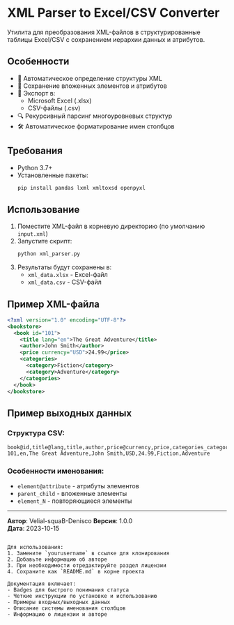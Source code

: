 # XML Parser to Excel/CSV Converter

Утилита для преобразования XML-файлов в структурированные таблицы Excel/CSV с сохранением иерархии данных и атрибутов.

## Особенности

- 🚀 Автоматическое определение структуры XML
- 📌 Сохранение вложенных элементов и атрибутов
- 💾 Экспорт в:
  - Microsoft Excel (.xlsx)
  - CSV-файлы (.csv)
- 🔍 Рекурсивный парсинг многоуровневых структур
- 🛠 Автоматическое форматирование имен столбцов

## Требования

- Python 3.7+
- Установленные пакеты:
  ```bash
  pip install pandas lxml xmltoxsd openpyxl

## Использование

1. Поместите XML-файл в корневую директорию (по умолчанию `input.xml`)
2. Запустите скрипт:
   ```bash
   python xml_parser.py
   ```
3. Результаты будут сохранены в:
   - `xml_data.xlsx` - Excel-файл
   - `xml_data.csv` - CSV-файл

## Пример XML-файла

```xml
<?xml version="1.0" encoding="UTF-8"?>
<bookstore>
  <book id="101">
    <title lang="en">The Great Adventure</title>
    <author>John Smith</author>
    <price currency="USD">24.99</price>
    <categories>
      <category>Fiction</category>
      <category>Adventure</category>
    </categories>
  </book>
</bookstore>
```

## Пример выходных данных

### Структура CSV:
```csv
book@id,title@lang,title,author,price@currency,price,categories_category,categories_category_1
101,en,The Great Adventure,John Smith,USD,24.99,Fiction,Adventure
```

### Особенности именования:
- `element@attribute` - атрибуты элементов
- `parent_child` - вложенные элементы
- `element_N` - повторяющиеся элементы

---

**Автор**: Velial-squaB-Denisco 
**Версия**: 1.0.0  
**Дата**: 2023-10-15
```

Для использования:
1. Замените `yourusername` в ссылке для клонирования
2. Добавьте информацию об авторе
3. При необходимости отредактируйте раздел лицензии
4. Сохраните как `README.md` в корне проекта

Документация включает:
- Badges для быстрого понимания статуса
- Четкие инструкции по установке и использованию
- Примеры входных/выходных данных
- Описание системы именования столбцов
- Информацию о лицензии и авторе
